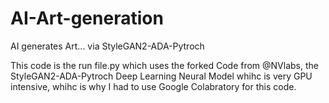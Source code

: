 # AI-Art-generation
AI generates Art...  via StyleGAN2-ADA-Pytroch

This code is the run file.py which uses the forked Code from @NVlabs, the StyleGAN2-ADA-Pytroch Deep Learning Neural Model whihc is very GPU intensive, whihc is why I had to use Google Colabratory for this code.
